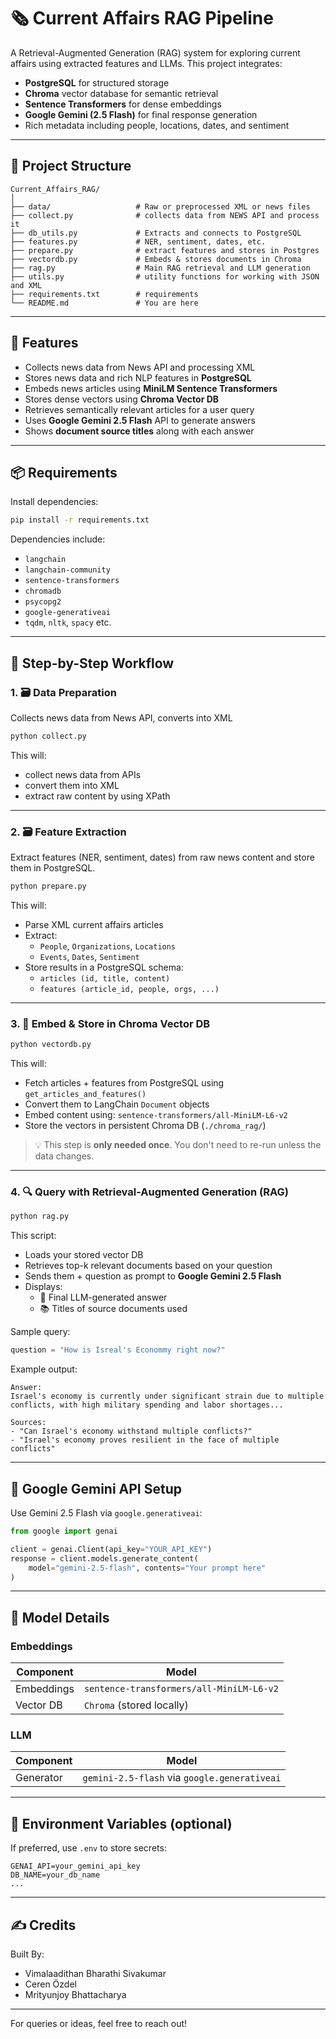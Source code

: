 
# 🗞️ Current Affairs RAG Pipeline

A Retrieval-Augmented Generation (RAG) system for exploring current affairs using extracted features and LLMs. This project integrates:

- **PostgreSQL** for structured storage  
- **Chroma** vector database for semantic retrieval  
- **Sentence Transformers** for dense embeddings  
- **Google Gemini (2.5 Flash)** for final response generation  
- Rich metadata including people, locations, dates, and sentiment

---

## 📁 Project Structure

```
Current_Affairs_RAG/
│
├── data/                   # Raw or preprocessed XML or news files
├── collect.py              # collects data from NEWS API and process it
├── db_utils.py             # Extracts and connects to PostgreSQL
├── features.py             # NER, sentiment, dates, etc.
├── prepare.py              # extract features and stores in Postgres
├── vectordb.py             # Embeds & stores documents in Chroma
├── rag.py                  # Main RAG retrieval and LLM generation
├── utils.py                # utility functions for working with JSON and XML
├── requirements.txt        # requirements
└── README.md               # You are here
```

---

## 🚀 Features

- Collects news data from News API and processing XML
- Stores news data and rich NLP features in **PostgreSQL**
- Embeds news articles using **MiniLM Sentence Transformers**
- Stores dense vectors using **Chroma Vector DB**
- Retrieves semantically relevant articles for a user query
- Uses **Google Gemini 2.5 Flash** API to generate answers
- Shows **document source titles** along with each answer

---

## 📦 Requirements

Install dependencies:

```bash
pip install -r requirements.txt
```

Dependencies include:

- `langchain`
- `langchain-community`
- `sentence-transformers`
- `chromadb`
- `psycopg2`
- `google-generativeai`
- `tqdm`, `nltk`, `spacy` etc.

---

## 🧱 Step-by-Step Workflow

### 1. 🗃️ Data Preparation

Collects news data from News API, converts into XML

```bash
python collect.py
```

This will:
- collect news data from APIs
- convert them into XML
- extract raw content by using XPath

---


### 2. 🗃️ Feature Extraction

Extract features (NER, sentiment, dates) from raw news content and store them in PostgreSQL.

```bash
python prepare.py
```

This will:
- Parse XML current affairs articles
- Extract:
  - `People`, `Organizations`, `Locations`
  - `Events`, `Dates`, `Sentiment`
- Store results in a PostgreSQL schema:
  - `articles (id, title, content)`
  - `features (article_id, people, orgs, ...)`

---

### 3. 🧠 Embed & Store in Chroma Vector DB

```bash
python vectordb.py
```

This will:
- Fetch articles + features from PostgreSQL using `get_articles_and_features()`
- Convert them to LangChain `Document` objects
- Embed content using: `sentence-transformers/all-MiniLM-L6-v2`
- Store the vectors in persistent Chroma DB (`./chroma_rag/`)

> 💡 This step is **only needed once**. You don't need to re-run unless the data changes.

---

### 4. 🔍 Query with Retrieval-Augmented Generation (RAG)

```bash
python rag.py
```

This script:
- Loads your stored vector DB
- Retrieves top-k relevant documents based on your question
- Sends them + question as prompt to **Google Gemini 2.5 Flash**
- Displays:
  - 📝 Final LLM-generated answer
  - 📚 Titles of source documents used

Sample query:

```python
question = "How is Isreal's Econommy right now?"
```

Example output:

```
Answer:
Israel's economy is currently under significant strain due to multiple conflicts, with high military spending and labor shortages...

Sources:
- "Can Israel's economy withstand multiple conflicts?"
- "Israel's economy proves resilient in the face of multiple conflicts"
```

---

## 🧪 Google Gemini API Setup

Use Gemini 2.5 Flash via `google.generativeai`:

```python
from google import genai

client = genai.Client(api_key="YOUR_API_KEY")
response = client.models.generate_content(
    model="gemini-2.5-flash", contents="Your prompt here"
)
```

---

## 🧠 Model Details

### Embeddings

| Component | Model |
|----------|--------|
| Embeddings | `sentence-transformers/all-MiniLM-L6-v2` |
| Vector DB | `Chroma` (stored locally) |

### LLM

| Component | Model |
|----------|--------|
| Generator | `gemini-2.5-flash` via `google.generativeai` |

---

## 📌 Environment Variables (optional)

If preferred, use `.env` to store secrets:

```env
GENAI_API=your_gemini_api_key
DB_NAME=your_db_name
...
```

---


## ✍️ Credits

Built By:
- Vimalaadithan Bharathi Sivakumar
- Ceren Özdel
- Mrityunjoy Bhattacharya

---


For queries or ideas, feel free to reach out!
